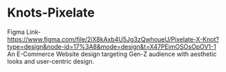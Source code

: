 # Knots-Pixelate  
Figma Link- https://www.figma.com/file/2iX8kAxb4U5Jg3zQwhoueU/Pixelate-X-Knot?type=design&node-id=17%3A8&mode=design&t=X47PEimOSOsOpOV1-1  
An E-Commerce Website design targeting Gen-Z audience with aesthetic looks and user-centric design.
